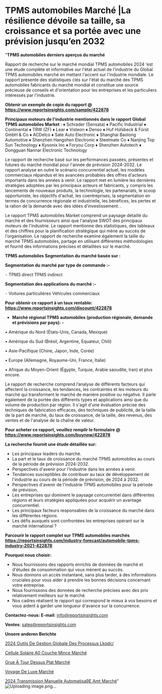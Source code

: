 # TPMS automobiles Marché |La résilience dévoile sa taille, sa croissance et sa portée avec une prévision jusqu’en 2032

"<strong>TPMS automobiles derniers aperçus du marché</strong>

Rapport de recherche sur le marché mondial TPMS automobiles 2024 'est une étude complète et informative sur l'état actuel de l'industrie du Global TPMS automobiles marché en mettant l'accent sur l'industrie mondiale. Le rapport présente des statistiques clés sur l'état du marché des TPMS automobiles fabricants du marché mondial et constitue une source précieuse de conseils et d'orientation pour les entreprises et les particuliers intéressés par l'industrie.

<strong>Obtenir un exemple de copie du rapport @ <a href=https://www.reportsinsights.com/sample/422878>https://www.reportsinsights.com/sample/422878</a></strong>

<strong>Principaux moteurs de l'industrie mentionnés dans le rapport Global TPMS automobiles Market</strong> :
♦ Schrader (Sensata)
♦ Pacific Industrial
♦ Continental
♦ TRW (ZF)
♦ Lear
♦ Visteon
♦ Denso
♦ Huf Hülsbeck & Fürst GmbH & Co
♦ ACDelco
♦ Sate Auto Electronic
♦ Shanghai Baolong Automotive
♦ Shenzhen Hangshen Electronic
♦ Steelmate Co
♦ Nanjing Top Sun Technology
♦ Kysonix Inc
♦ Foryou Corp
♦ Shenzhen Autotech
♦ Dongguan Nannar Electronic Technology

Le rapport de recherche basé sur les performances passées, présentes et futures du marché mondial pour l'année de prévision 2024-2032. Le rapport analyse en outre le scénario concurrentiel actuel, les modèles commerciaux répandus et les avancées probables des offres d'acteurs importants dans les années à venir. Le rapport met en lumière les dernières stratégies adoptées par les principaux acteurs et fabricants, y compris les lancements de nouveaux produits, la technologie, les partenariats, le scoop opportuniste, les objectifs d'achat, les coentreprises, la segmentation en termes de concurrence régionale et industrielle, les bénéfices, les pertes et la ration de la demande avec des idées d'investissement. .

Le rapport TPMS automobiles Market comprend un paysage détaillé du marché et des fournisseurs ainsi que l'analyse SWOT des principaux moteurs de l'industrie. Le rapport mentionne des statistiques, des tableaux et des chiffres pour la planification stratégique qui mène au succès de l'organisation. Le rapport de recherche examine également la taille du marché TPMS automobiles, partage en utilisant différentes méthodologies et fournit des informations précises et détaillées sur le marché.

<strong>TPMS automobiles Segmentation du marché basée sur :</strong>

<strong>Segmentation du marché par type de commande :-</strong>

⁃ TPMS direct
TPMS indirect

<strong>Segmentation des applications du marché :-</strong>

⁃ Voitures particulières
Véhicules commerciaux

<strong>Pour obtenir ce rapport à un taux rentable: <a href=https://www.reportsinsights.com/discount/422878>https://www.reportsinsights.com/discount/422878</a></strong>
<ul>
  <li><strong>Marché régional TPMS automobiles (production régionale, demande et prévisions par pays): -</strong></li>
</ul>
• Amérique du Nord (États-Unis, Canada, Mexique)

• Amérique du Sud (Brésil, Argentine, Equateur, Chili)

• Asie-Pacifique (Chine, Japon, Inde, Corée)

• Europe (Allemagne, Royaume-Uni, France, Italie)

• Afrique du Moyen-Orient (Égypte, Turquie, Arabie saoudite, Iran) et plus encore.

Le rapport de recherche comprend l’analyse de différents facteurs qui affectent la croissance, les tendances, les contraintes et les moteurs du marché qui transforment le marché de manière positive ou négative. Il parle également de la portée des différents types et applications ainsi que du volume de production par région. Il s'agit d'une évaluation précise des techniques de fabrication efficaces, des techniques de publicité, de la taille de la part de marché, du taux de croissance, de la taille, des revenus, des ventes et de l'analyse de la chaîne de valeur.

<strong>Pour acheter ce rapport, veuillez remplir le formulaire @   <a href=https://www.reportsinsights.com/buynow/422878>https://www.reportsinsights.com/buynow/422878</a></strong>

<strong>La recherche fournit une étude détaillée sur:</strong>
<ul>
  <li>Les principaux leaders du marché.</li>
  <li>La part et le taux de croissance du marché TPMS automobiles au cours de la période de prévision 2024-2032.</li>
  <li>Perspectives d'avenir pour l'industrie dans les années à venir.</li>
  <li>Tendances susceptibles de contribuer au taux de développement de l'industrie au cours de la période de prévision, de 2024 à 2032.</li>
  <li>Perspectives d'avenir de l'industrie TPMS automobiles pour la période de prévision.</li>
  <li>Les entreprises qui dominent le paysage concurrentiel dans différentes régions et leurs stratégies appliquées pour acquérir un avantage concurrentiel.</li>
  <li>Les principaux facteurs responsables de la croissance du marché dans les différentes régions.</li>
  <li>Les défis auxquels sont confrontées les entreprises opérant sur le marché international ?</li>
</ul>

<strong>Parcourir le rapport complet sur TPMS automobiles marchés <a href=https://reportsinsights.com/industry-forecast/automobile-tpms-industry-2021-422878>https://reportsinsights.com/industry-forecast/automobile-tpms-industry-2021-422878</a></strong>

<strong>Pourquoi nous choisir:</strong>
<ul>
  <li>Nous fournissons des rapports enrichis de données de marché et d'études de consommation qui vous mènent au succès.</li>
  <li>Nous donnons un accès instantané, sans plus tarder, à des informations cruciales pour vous aider à prendre les bonnes décisions concernant votre entreprise.</li>
  <li>Nous fournissons des données de recherche précises avec des prix relativement meilleurs sur le marché.</li>
  <li>Nos cadres réalisent le rapport qui correspond le mieux à vos besoins et vous aident à garder une longueur d'avance sur la concurrence.</li>
</ul>
<strong>Contactez-nous:
</strong><strong>E-mail:</strong> <a href=mailto:info@reportsinsights.com>info@reportsinsights.com</a>

<strong>Ventes</strong>: <a href=mailto:sales@reportsinsights.com>sales@reportsinsights.com</a>

<strong>Unsere anderen Berichte</strong>

<a href=https://www.linkedin.com/pulse/2024-outils-de-gestion-globale-des-processus-lkqdc/>2024 Outils De Gestion Globale Des Processus Lkqdc/</a>

<a href=https://www.linkedin.com/pulse/cellule-solaire-%C3%A0-couche-mince-march%C3%A9-2024-part-tsw3c/>Cellule Solaire A0 Couche Mince Marché</a>

<a href=https://www.linkedin.com/pulse/grue-à-tour-dessus-plat-marché-2024-possibilités-tkghc/>Grue À Tour Dessus Plat Marché</a>

<a href=https://www.linkedin.com/pulse/voyage-de-luxe-march%C3%A9paysage-comprenant-des-informations-cp3xf/>Voyage De Luxe Marché</a>

<a href=https://www.linkedin.com/pulse/2024-transmission-manuelle-automatis%C3%A9e-amt-march%C3%A9-octyc/>2024 Transmission Manuelle Automatisa9E Amt Marché</a>"
![Uploading image.png…]()
